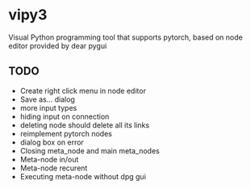 # vipy3
Visual Python programming tool that supports pytorch, based on node editor provided by dear pygui

TODO
----
* Create right click menu in node editor
* Save as... dialog
* more input types
* hiding input on connection
* deleting node should delete all its links
* reimplement pytorch nodes
* dialog box on error
* Closing meta_node and main meta_nodes
* Meta-node in/out
* Meta-node recurent
* Executing meta-node without dpg gui